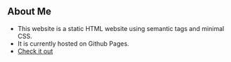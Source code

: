 ## About Me 

* This website is a static HTML website using semantic tags and minimal CSS. 
* It is currently hosted on Github Pages.
* [Check it out](https://theresaqueryforthat.github.io/prework-about-me/)